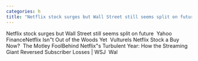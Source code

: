 ```yaml
---
categories: h
title: "Netflix stock surges but Wall Street still seems split on future  Yahoo Finance"
---
```

Netflix stock surges but Wall Street still seems split on future&nbsp;&nbsp;Yahoo FinanceNetflix Isn"t Out of the Woods Yet&nbsp;&nbsp;VultureIs Netflix Stock a Buy Now?&nbsp;&nbsp;The Motley FoolBehind Netflix"s Turbulent Year: How the Streaming Giant Reversed Subscriber Losses | WSJ&nbsp;&nbsp;Wal